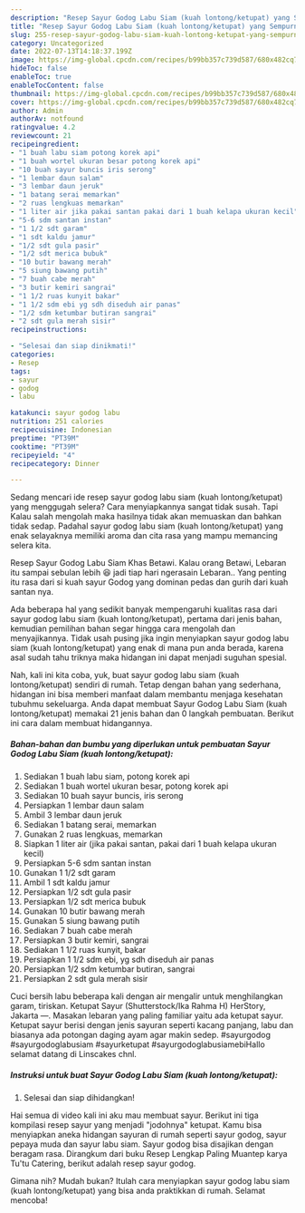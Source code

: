 ```yaml
---
description: "Resep Sayur Godog Labu Siam (kuah lontong/ketupat) yang Sempurna, Buat Buka Puasa}"
title: "Resep Sayur Godog Labu Siam (kuah lontong/ketupat) yang Sempurna, Buat Buka Puasa}"
slug: 255-resep-sayur-godog-labu-siam-kuah-lontong-ketupat-yang-sempurna-buat-buka-puasa
category: Uncategorized
date: 2022-07-13T14:18:37.199Z
image: https://img-global.cpcdn.com/recipes/b99bb357c739d587/680x482cq70/sayur-godog-labu-siam-kuah-lontongketupat-foto-resep-utama.jpg
hideToc: false
enableToc: true
enableTocContent: false
thumbnail: https://img-global.cpcdn.com/recipes/b99bb357c739d587/680x482cq70/sayur-godog-labu-siam-kuah-lontongketupat-foto-resep-utama.jpg
cover: https://img-global.cpcdn.com/recipes/b99bb357c739d587/680x482cq70/sayur-godog-labu-siam-kuah-lontongketupat-foto-resep-utama.jpg
author: Admin
authorAv: notfound
ratingvalue: 4.2
reviewcount: 21
recipeingredient:
- "1 buah labu siam potong korek api"
- "1 buah wortel ukuran besar potong korek api"
- "10 buah sayur buncis iris serong"
- "1 lembar daun salam"
- "3 lembar daun jeruk"
- "1 batang serai memarkan"
- "2 ruas lengkuas memarkan"
- "1 liter air jika pakai santan pakai dari 1 buah kelapa ukuran kecil"
- "5-6 sdm santan instan"
- "1 1/2 sdt garam"
- "1 sdt kaldu jamur"
- "1/2 sdt gula pasir"
- "1/2 sdt merica bubuk"
- "10 butir bawang merah"
- "5 siung bawang putih"
- "7 buah cabe merah"
- "3 butir kemiri sangrai"
- "1 1/2 ruas kunyit bakar"
- "1 1/2 sdm ebi yg sdh diseduh air panas"
- "1/2 sdm ketumbar butiran sangrai"
- "2 sdt gula merah sisir"
recipeinstructions:

- "Selesai dan siap dinikmati!"
categories:
- Resep
tags:
- sayur
- godog
- labu

katakunci: sayur godog labu 
nutrition: 251 calories
recipecuisine: Indonesian
preptime: "PT39M"
cooktime: "PT39M"
recipeyield: "4"
recipecategory: Dinner

---
```



Sedang mencari ide resep sayur godog labu siam (kuah lontong/ketupat) yang menggugah selera? Cara menyiapkannya sangat tidak susah. Tapi Kalau salah mengolah maka hasilnya tidak akan memuaskan dan bahkan tidak sedap. Padahal sayur godog labu siam (kuah lontong/ketupat) yang enak selayaknya memiliki aroma dan cita rasa yang mampu memancing selera kita.


Resep Sayur Godog Labu Siam Khas Betawi. Kalau orang Betawi, Lebaran itu sampai sebulan lebih 😆 jadi tiap hari ngerasain Lebaran.. Yang penting itu rasa dari si kuah sayur Godog yang dominan pedas dan gurih dari kuah santan nya.

Ada beberapa hal yang sedikit banyak mempengaruhi kualitas rasa dari sayur godog labu siam (kuah lontong/ketupat), pertama dari jenis bahan, kemudian pemilihan bahan segar hingga cara mengolah dan menyajikannya. Tidak usah pusing jika ingin menyiapkan sayur godog labu siam (kuah lontong/ketupat) yang enak di mana pun anda berada, karena asal sudah tahu triknya maka hidangan ini dapat menjadi suguhan spesial.


Nah, kali ini kita coba, yuk, buat sayur godog labu siam (kuah lontong/ketupat) sendiri di rumah. Tetap dengan bahan yang sederhana, hidangan ini bisa memberi manfaat dalam membantu menjaga kesehatan tubuhmu sekeluarga. Anda dapat membuat Sayur Godog Labu Siam (kuah lontong/ketupat) memakai 21 jenis bahan dan 0 langkah pembuatan. Berikut ini cara dalam membuat hidangannya.

<!--inarticleads1-->

##### Bahan-bahan dan bumbu yang diperlukan untuk pembuatan Sayur Godog Labu Siam (kuah lontong/ketupat):

1. Sediakan 1 buah labu siam, potong korek api
1. Sediakan 1 buah wortel ukuran besar, potong korek api
1. Sediakan 10 buah sayur buncis, iris serong
1. Persiapkan 1 lembar daun salam
1. Ambil 3 lembar daun jeruk
1. Sediakan 1 batang serai, memarkan
1. Gunakan 2 ruas lengkuas, memarkan
1. Siapkan 1 liter air (jika pakai santan, pakai dari 1 buah kelapa ukuran kecil)
1. Persiapkan 5-6 sdm santan instan
1. Gunakan 1 1/2 sdt garam
1. Ambil 1 sdt kaldu jamur
1. Persiapkan 1/2 sdt gula pasir
1. Persiapkan 1/2 sdt merica bubuk
1. Gunakan 10 butir bawang merah
1. Gunakan 5 siung bawang putih
1. Sediakan 7 buah cabe merah
1. Persiapkan 3 butir kemiri, sangrai
1. Sediakan 1 1/2 ruas kunyit, bakar
1. Persiapkan 1 1/2 sdm ebi, yg sdh diseduh air panas
1. Persiapkan 1/2 sdm ketumbar butiran, sangrai
1. Persiapkan 2 sdt gula merah sisir


Cuci bersih labu beberapa kali dengan air mengalir untuk menghilangkan garam, tiriskan. Ketupat Sayur (Shutterstock/Ika Rahma H) HerStory, Jakarta —. Masakan lebaran yang paling familiar yaitu ada ketupat sayur. Ketupat sayur berisi dengan jenis sayuran seperti kacang panjang, labu dan biasanya ada potongan daging ayam agar makin sedep. #sayurgodog #sayurgodoglabusiam #sayurketupat #sayurgodoglabusiamebiHallo selamat datang di Linscakes chnl. 

<!--inarticleads2-->

##### Instruksi untuk buat Sayur Godog Labu Siam (kuah lontong/ketupat):


1. Selesai dan siap dihidangkan!

Hai semua di video kali ini aku mau membuat sayur. Berikut ini tiga kompilasi resep sayur yang menjadi &#34;jodohnya&#34; ketupat. Kamu bisa menyiapkan aneka hidangan sayuran di rumah seperti sayur godog, sayur pepaya muda dan sayur labu siam. Sayur godog bisa disajikan dengan beragam rasa. Dirangkum dari buku Resep Lengkap Paling Muantep karya Tu&#39;tu Catering, berikut adalah resep sayur godog. 

Gimana nih? Mudah bukan? Itulah cara menyiapkan sayur godog labu siam (kuah lontong/ketupat) yang bisa anda praktikkan di rumah. Selamat mencoba!

